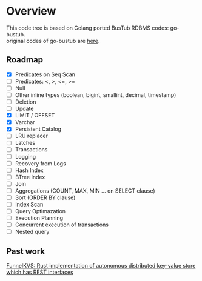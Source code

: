 # Overview
This code tree is based on Golang ported BusTub RDBMS codes: go-bustub.  
original codes of go-bustub are [here](https://github.com/brunocalza/go-bustub).

## Roadmap

- [x] Predicates on Seq Scan
- [ ] Predicates: <, >, <=, >=
- [ ] Null
- [ ] Other inline types (boolean, bigint, smallint, decimal, timestamp)
- [ ] Deletion
- [ ] Update
- [x] LIMIT / OFFSET
- [x] Varchar
- [x] Persistent Catalog
- [ ] LRU replacer
- [ ] Latches
- [ ] Transactions
- [ ] Logging
- [ ] Recovery from Logs
- [ ] Hash Index
- [ ] BTree Index
- [ ] Join
- [ ] Aggregations (COUNT, MAX, MIN ... on SELECT clause)
- [ ] Sort (ORDER BY clause) 
- [ ] Index Scan
- [ ] Query Optimazation
- [ ] Execution Planning
- [ ] Concurrent execution of transactions
- [ ] Nested query 

## Past work
[FunnelKVS: Rust implementation of autonomous distributed key-value store which has REST interfaces](https://github.com/ryogrid/rust_dkvs)
